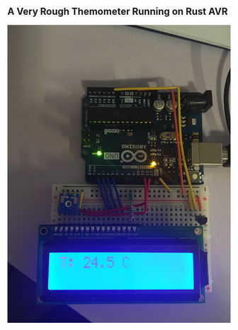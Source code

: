 ## A Very Rough Themometer Running on Rust AVR

![Alt text](https://github.com/yuanyuan2100/Arduino-Uno-Themometer/blob/master/arduino_thermometer.jpg?raw=true)